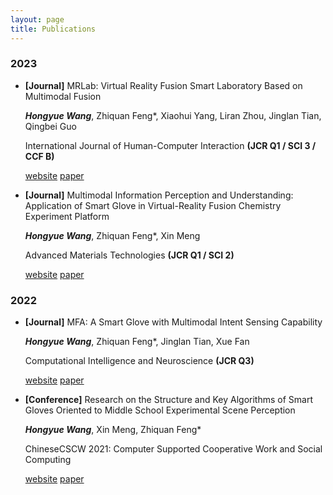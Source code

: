 ```yaml
---
layout: page
title: Publications
---
```

### 2023

- **[Journal]** MRLab: Virtual Reality Fusion Smart Laboratory Based on Multimodal Fusion

  ***Hongyue Wang***, Zhiquan Feng*, Xiaohui Yang, Liran Zhou, Jinglan Tian, Qingbei Guo

  International Journal of Human-Computer Interaction **(JCR Q1 / SCI 3 / CCF B)**

  [website](https://www.tandfonline.com/eprint/FUCRITKCPECSMWQDR7JV/full?target=10.1080/10447318.2023.2227823)    <a href="/assets/img/MRLab Virtual Reality Fusion Smart Laboratory Based on Multimodal Fusion.pdf" >paper</a>

- **[Journal]** Multimodal Information Perception and Understanding: Application of Smart Glove in Virtual-Reality Fusion Chemistry Experiment Platform

  ***Hongyue Wang***, Zhiquan Feng*, Xin Meng

  Advanced Materials Technologies **(JCR Q1 / SCI 2)**

  [website](https://onlinelibrary.wiley.com/doi/abs/10.1002/admt.202200549)    <a href="/assets/img/Multimodal Information Perception and Understanding：Application of Smart Glove in Virtual-Reality Fusion Chemistry Experiment Platform.pdf" >paper</a>

### 2022


- **[Journal]** MFA: A Smart Glove with Multimodal Intent Sensing Capability

  ***Hongyue Wang***, Zhiquan Feng*, Jinglan Tian, Xue Fan

  Computational Intelligence and Neuroscience **(JCR Q3)**

  [website](https://www.hindawi.com/journals/cin/2022/3545850/)    <a href="/assets/img/MFA：A Smart Glove with Multimodal Intent Sensing Capability.pdf" >paper</a>


- **[Conference]** Research on the Structure and Key Algorithms of Smart Gloves Oriented to Middle School Experimental Scene Perception

  ***Hongyue Wang***, Xin Meng, Zhiquan Feng*

  ChineseCSCW 2021: Computer Supported Cooperative Work and Social Computing

  [website](https://link.springer.com/chapter/10.1007/978-981-19-4546-5_32)    <a href="/assets/img/Research on the Structure and Key Algorithms of Smart Gloves Oriented to Middle School Experimental Scene Perception.pdf" >paper</a>

